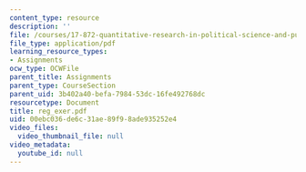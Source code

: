 ```yaml
---
content_type: resource
description: ''
file: /courses/17-872-quantitative-research-in-political-science-and-public-policy-spring-2004/00ebc036de6c31ae89f98ade935252e4_reg_exer.pdf
file_type: application/pdf
learning_resource_types:
- Assignments
ocw_type: OCWFile
parent_title: Assignments
parent_type: CourseSection
parent_uid: 3b402a40-befa-7984-53dc-16fe492768dc
resourcetype: Document
title: reg_exer.pdf
uid: 00ebc036-de6c-31ae-89f9-8ade935252e4
video_files:
  video_thumbnail_file: null
video_metadata:
  youtube_id: null
---
```


